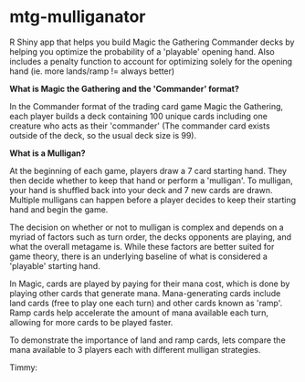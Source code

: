 # mtg-mulliganator
R Shiny app that helps you build Magic the Gathering Commander decks by helping you optimize the probability of a 'playable' opening hand. Also includes a penalty function to account for optimizing solely for the opening hand (ie. more lands/ramp != always better)

**What is Magic the Gathering and the 'Commander' format?**

In the Commander format of the trading card game Magic the Gathering, each player builds a deck containing 100 unique cards including one creature who acts as their 'commander' (The commander card exists outside of the deck, so the usual deck size is 99).

**What is a Mulligan?**

At the beginning of each game, players draw a 7 card starting hand. They then decide whether to keep that hand or perform a 'mulligan'. To mulligan, your hand is shuffled back into your deck and 7 new cards are drawn. Multiple mulligans can happen before a player decides to keep their starting hand and begin the game.

The decision on whether or not to mulligan is complex and depends on a myriad of factors such as turn order, the decks opponents are playing, and what the overall metagame is. While these factors are better suited for game theory, there is an underlying baseline of what is considered a 'playable' starting hand. 

In Magic, cards are played by paying for their mana cost, which is done by playing other cards that generate mana. Mana-generating cards include land cards (free to play one each turn) and other cards known as 'ramp'. Ramp cards help accelerate the amount of mana available each turn, allowing for more cards to be played faster.

To demonstrate the importance of land and ramp cards, lets compare the mana available to 3 players each with different mulligan strategies. 

Timmy: 
